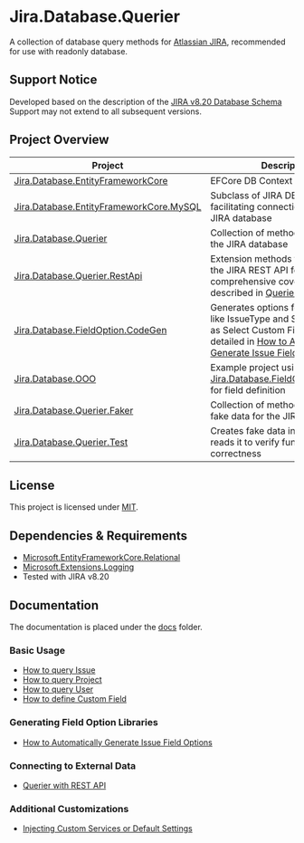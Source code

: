 # Jira.Database.Querier
A collection of database query methods for [Atlassian JIRA](http://www.atlassian.com/software/jira), recommended for use with readonly database.

## Support Notice
Developed based on the description of the [JIRA v8.20 Database Schema](https://developer.atlassian.com/server/jira/platform/database-schema/)
Support may not extend to all subsequent versions.

## Project Overview
Project | Description
--- | ---
[Jira.Database.EntityFrameworkCore](https://github.com/lazyzu/Jira.Database.Querier/blob/v0.0.1/Jira.Database.EntityFrameworkCore) | EFCore DB Context for JIRA
[Jira.Database.EntityFrameworkCore.MySQL](https://github.com/lazyzu/Jira.Database.Querier/blob/v0.0.1/Jira.Database.EntityFrameworkCore.MySQL) | Subclass of JIRA DB Context, facilitating connections to MySQL JIRA database
[Jira.Database.Querier](https://github.com/lazyzu/Jira.Database.Querier/blob/v0.0.1/Jira.Database.Querier) | Collection of methods for querying the JIRA database
[Jira.Database.Querier.RestApi](https://github.com/lazyzu/Jira.Database.Querier/blob/v0.0.1/Jira.Database.Querier.RestApi) | Extension methods to connect with the JIRA REST API for comprehensive coverage, as described in [Querier with REST API](https://github.com/lazyzu/Jira.Database.Querier/blob/v0.0.1/docs/querier-with-rest-api.md)
[Jira.Database.FieldOption.CodeGen](https://github.com/lazyzu/Jira.Database.Querier/blob/v0.0.1/Jira.Database.FieldOption.CodeGen) | Generates options for built-in fields like IssueType and Status, as well as Select Custom Fields, as detailed in [How to Automatically Generate Issue Field Options](https://github.com/lazyzu/Jira.Database.Querier/blob/v0.0.1/docs/how-to-auto-generate-field-option.md)
[Jira.Database.OOO](https://github.com/lazyzu/Jira.Database.Querier/blob/v0.0.1/Jira.Database.OOO) | Example project using [Jira.Database.FieldOption.CodeGen](https://github.com/lazyzu/Jira.Database.Querier/blob/v0.0.1/Jira.Database.FieldOption.CodeGen) for field definition
[Jira.Database.Querier.Faker](https://github.com/lazyzu/Jira.Database.Querier/blob/v0.0.1/Jira.Database.Querier.Faker) | Collection of methods for creating fake data for the JIRA database
[Jira.Database.Querier.Test](https://github.com/lazyzu/Jira.Database.Querier/blob/v0.0.1/Jira.Database.Querier.Test) | Creates fake data in-memory and reads it to verify functionality correctness

## License
This project is licensed under [MIT](https://github.com/lazyzu/Jira.Database.Querier/blob/v0.0.1/LICENSE).

## Dependencies & Requirements
- [Microsoft.EntityFrameworkCore.Relational](https://www.nuget.org/packages/Microsoft.EntityFrameworkCore.Relational)
- [Microsoft.Extensions.Logging](https://www.nuget.org/packages/Microsoft.Extensions.Logging)
- Tested with JIRA v8.20

## Documentation
The documentation is placed under the [docs](https://github.com/lazyzu/Jira.Database.Querier/blob/v0.0.1/docs) folder.
### Basic Usage
  * [How to query Issue](https://github.com/lazyzu/Jira.Database.Querier/blob/v0.0.1/docs/how-to-query-issue.md)
  * [How to query Project](https://github.com/lazyzu/Jira.Database.Querier/blob/v0.0.1/docs/how-to-query-project.md)
  * [How to query User](./docs/how-to-query-user.md)
  * [How to define Custom Field](https://github.com/lazyzu/Jira.Database.Querier/blob/v0.0.1/docs/how-to-define-custom-field.md)
### Generating Field Option Libraries
  * [How to Automatically Generate Issue Field Options](https://github.com/lazyzu/Jira.Database.Querier/blob/v0.0.1/docs/how-to-auto-generate-field-option.md)
### Connecting to External Data
  * [Querier with REST API](https://github.com/lazyzu/Jira.Database.Querier/blob/v0.0.1/docs/querier-with-rest-api.md)
### Additional Customizations
  * [Injecting Custom Services or Default Settings](https://github.com/lazyzu/Jira.Database.Querier/blob/v0.0.1/docs/querier-builder-configuration.md)
  